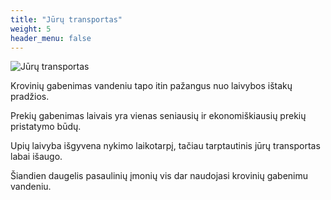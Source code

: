 ```yaml
---
title: "Jūrų transportas"
weight: 5
header_menu: false
---
```


![Jūrų transportas](../images/stock-vector-marine-port-shipping-transportation-and-ocean-logistic-flat-banner-cargo-ships-and-freight-1542787196.jpg)

Krovinių gabenimas vandeniu tapo itin pažangus nuo laivybos ištakų pradžios. 

Prekių gabenimas laivais yra vienas seniausių ir ekonomiškiausių prekių pristatymo būdų. 

Upių laivyba išgyvena nykimo laikotarpį, tačiau tarptautinis jūrų transportas labai išaugo. 

Šiandien daugelis pasaulinių įmonių vis dar naudojasi krovinių gabenimu vandeniu.